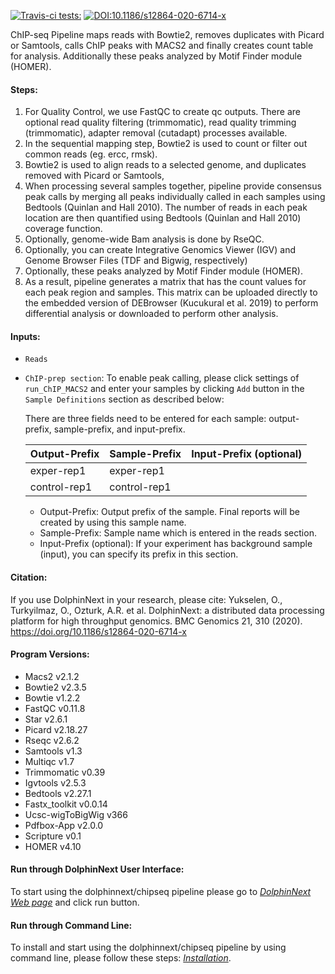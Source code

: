 [![Travis-ci tests:](https://travis-ci.org/dolphinnext/chipseq.svg?branch=master)](https://travis-ci.org/dolphinnext/chipseq) [![DOI:10.1186/s12864-020-6714-x](https://zenodo.org/badge/DOI/10.1186/s12864-020-6714-x.svg)](https://doi.org/10.1186/s12864-020-6714-x)

ChIP-seq Pipeline maps reads with Bowtie2, removes duplicates with Picard or Samtools, calls ChIP peaks with MACS2 and finally creates count table for analysis.  Additionally these peaks analyzed by Motif Finder module (HOMER).

#### Steps:
  1. For Quality Control, we use FastQC to create qc outputs. There are optional read quality filtering (trimmomatic), read quality trimming (trimmomatic), adapter removal (cutadapt) processes available.
  2. In the sequential mapping step, Bowtie2 is used to count or filter out common reads (eg. ercc, rmsk). 
  3. Bowtie2 is used to align reads to a selected genome, and duplicates removed with Picard or Samtools,
  4. When processing several samples together, pipeline provide consensus peak calls by merging all peaks individually called in each samples using Bedtools (Quinlan and Hall 2010). The number of reads in each peak location are then quantified using Bedtools (Quinlan and Hall 2010) coverage function.
  5. Optionally, genome-wide Bam analysis is done by RseQC.
  6. Optionally, you can create Integrative Genomics Viewer (IGV)  and Genome Browser Files (TDF and Bigwig, respectively)
  7. Optionally, these peaks analyzed by Motif Finder module (HOMER).
  8. As a result, pipeline generates a matrix that has the count values for each peak region and samples. This matrix can be uploaded directly to the embedded version of DEBrowser (Kucukural et al. 2019) to perform differential analysis or downloaded to perform other analysis.

#### Inputs:

  - `Reads`
  - `ChIP-prep section`: To enable peak calling, please click settings of `run_ChIP_MACS2` and enter your samples by clicking `Add` button in the `Sample Definitions` section as described below:
	
	There are three fields need to be entered for each sample: output-prefix, sample-prefix, and input-prefix. 

	| Output-Prefix | Sample-Prefix | Input-Prefix (optional) |
	|---------------|---------------|-------------------------|
	| exper-rep1    |  exper-rep1   |                         |
	| control-rep1  |  control-rep1 |                         |

	* Output-Prefix: Output prefix of the sample. Final reports will be created by using this sample name. 
	* Sample-Prefix: Sample name which is entered in the reads section.
	* Input-Prefix (optional):  If your experiment has background sample (input), you can specify its prefix in this section.

#### Citation:

If you use DolphinNext in your research, please cite: 
Yukselen, O., Turkyilmaz, O., Ozturk, A.R. et al. DolphinNext: a distributed data processing platform for high throughput genomics. BMC Genomics 21, 310 (2020). https://doi.org/10.1186/s12864-020-6714-x


#### Program Versions:
  - Macs2 v2.1.2
  - Bowtie2 v2.3.5
  - Bowtie v1.2.2
  - FastQC v0.11.8
  - Star v2.6.1
  - Picard v2.18.27
  - Rseqc v2.6.2
  - Samtools v1.3
  - Multiqc v1.7
  - Trimmomatic v0.39
  - Igvtools v2.5.3
  - Bedtools v2.27.1
  - Fastx_toolkit v0.0.14
  - Ucsc-wigToBigWig v366
  - Pdfbox-App v2.0.0
  - Scripture v0.1
  - HOMER v4.10
 

#### Run through DolphinNext User Interface:

To start using the dolphinnext/chipseq pipeline please go to [*DolphinNext Web page*](https://dolphinnext.umassmed.edu/index.php?np=1&id=473) and click run button.

#### Run through Command Line:

To install and start using the dolphinnext/chipseq pipeline by using command line, please follow these steps: [*Installation*](https://github.com/dolphinnext/chipseq/blob/master/docs/local.md).